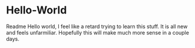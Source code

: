 # Hello-World
Readme
Hello world, I feel like a retard trying to learn this stuff. It is all new and feels unfarmiliar.
Hopefully this will make much more sense in a couple days.
